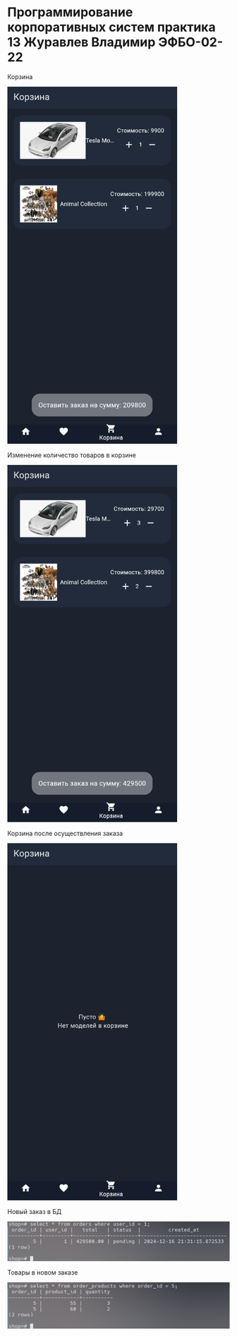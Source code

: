 # Программирование корпоративных систем практика 13 Журавлев Владимир ЭФБО-02-22

Корзина

![alt text](images/image.png)

Изменение количество товаров в корзине

![alt text](images/image-1.png)

Корзина после осуществления заказа

![alt text](images/image-2.png)

Новый заказ в БД

![alt text](images/image-3.png)

Товары в новом заказе

![alt text](images/image-4.png)